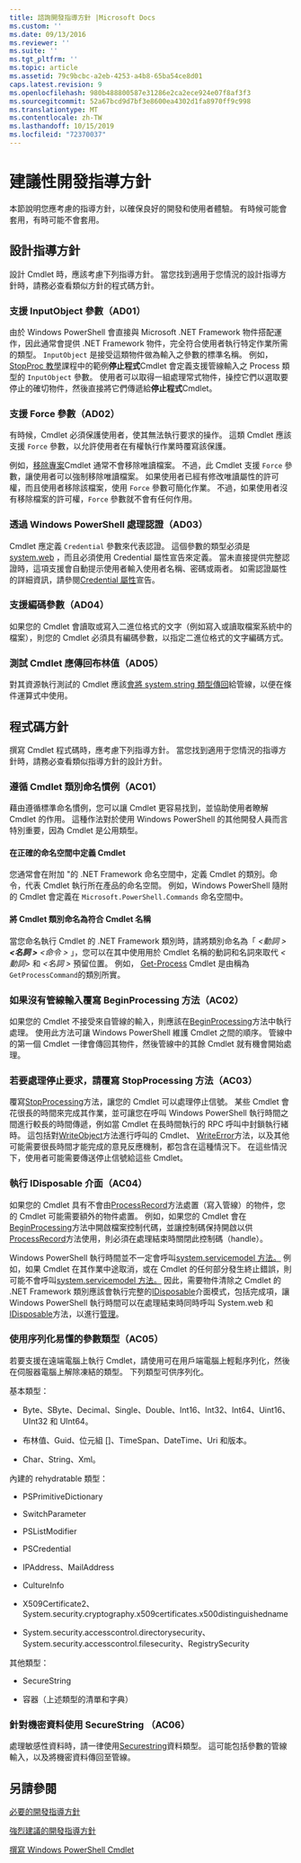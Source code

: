 ```yaml
---
title: 諮詢開發指導方針 |Microsoft Docs
ms.custom: ''
ms.date: 09/13/2016
ms.reviewer: ''
ms.suite: ''
ms.tgt_pltfrm: ''
ms.topic: article
ms.assetid: 79c9bcbc-a2eb-4253-a4b8-65ba54ce8d01
caps.latest.revision: 9
ms.openlocfilehash: 980b488800587e31286e2ca2ece924e07f8af3f3
ms.sourcegitcommit: 52a67bcd9d7bf3e8600ea4302d1fa8970ff9c998
ms.translationtype: MT
ms.contentlocale: zh-TW
ms.lasthandoff: 10/15/2019
ms.locfileid: "72370037"
---
```

# <a name="advisory-development-guidelines"></a>建議性開發指導方針

本節說明您應考慮的指導方針，以確保良好的開發和使用者體驗。 有時候可能會套用，有時可能不會套用。

## <a name="design-guidelines"></a>設計指導方針

設計 Cmdlet 時，應該考慮下列指導方針。 當您找到適用于您情況的設計指導方針時，請務必查看類似方針的程式碼方針。

### <a name="support-an-inputobject-parameter-ad01"></a>支援 InputObject 參數（AD01）

由於 Windows PowerShell 會直接與 Microsoft .NET Framework 物件搭配運作，因此通常會提供 .NET Framework 物件，完全符合使用者執行特定作業所需的類型。 `InputObject` 是接受這類物件做為輸入之參數的標準名稱。 例如， [StopProc 教學](./stopproc-tutorial.md)課程中的範例**停止程式**Cmdlet 會定義支援管線輸入之 Process 類型的 `InputObject` 參數。 使用者可以取得一組處理常式物件，操控它們以選取要停止的確切物件，然後直接將它們傳遞給**停止程式**Cmdlet。

### <a name="support-the-force-parameter-ad02"></a>支援 Force 參數（AD02）

有時候，Cmdlet 必須保護使用者，使其無法執行要求的操作。 這類 Cmdlet 應該支援 `Force` 參數，以允許使用者在有權執行作業時覆寫該保護。

例如，[移除專案](/powershell/module/microsoft.powershell.management/remove-item)Cmdlet 通常不會移除唯讀檔案。 不過，此 Cmdlet 支援 `Force` 參數，讓使用者可以強制移除唯讀檔案。 如果使用者已經有修改唯讀屬性的許可權，而且使用者移除該檔案，使用 `Force` 參數可簡化作業。 不過，如果使用者沒有移除檔案的許可權，`Force` 參數就不會有任何作用。

### <a name="handle-credentials-through-windows-powershell-ad03"></a>透過 Windows PowerShell 處理認證（AD03）

Cmdlet 應定義 `Credential` 參數來代表認證。 這個參數的類型必須是[system.web](/dotnet/api/System.Management.Automation.PSCredential) ，而且必須使用 Credential 屬性宣告來定義。 當未直接提供完整認證時，這項支援會自動提示使用者輸入使用者名稱、密碼或兩者。 如需認證屬性的詳細資訊，請參閱[Credential 屬性](./credential-attribute-declaration.md)宣告。

### <a name="support-encoding-parameters-ad04"></a>支援編碼參數（AD04）

如果您的 Cmdlet 會讀取或寫入二進位格式的文字（例如寫入或讀取檔案系統中的檔案），則您的 Cmdlet 必須具有編碼參數，以指定二進位格式的文字編碼方式。

### <a name="test-cmdlets-should-return-a-boolean-ad05"></a>測試 Cmdlet 應傳回布林值（AD05）

對其資源執行測試的 Cmdlet 應該[會將 system.string 類型傳回](/dotnet/api/System.Boolean)給管線，以便在條件運算式中使用。

## <a name="code-guidelines"></a>程式碼方針

撰寫 Cmdlet 程式碼時，應考慮下列指導方針。 當您找到適用于您情況的指導方針時，請務必查看類似指導方針的設計方針。

### <a name="follow-cmdlet-class-naming-conventions-ac01"></a>遵循 Cmdlet 類別命名慣例（AC01）

藉由遵循標準命名慣例，您可以讓 Cmdlet 更容易找到，並協助使用者瞭解 Cmdlet 的作用。 這種作法對於使用 Windows PowerShell 的其他開發人員而言特別重要，因為 Cmdlet 是公用類型。

#### <a name="define-a-cmdlet-in-the-correct-namespace"></a>在正確的命名空間中定義 Cmdlet

您通常會在附加 "的 .NET Framework 命名空間中，定義 Cmdlet 的類別。命令，代表 Cmdlet 執行所在產品的命名空間。 例如，Windows PowerShell 隨附的 Cmdlet 會定義在 `Microsoft.PowerShell.Commands` 命名空間中。

#### <a name="name-the-cmdlet-class-to-match-the-cmdlet-name"></a>將 Cmdlet 類別命名為符合 Cmdlet 名稱

當您命名執行 Cmdlet 的 .NET Framework 類別時，請將類別命名為「 *\<動詞 > **\<名詞 >** \<命令 >* 」，您可以在其中使用用於 Cmdlet 名稱的動詞和名詞來取代 *\<動詞*> 和 *\<名詞 >* 預留位置。 例如， [Get-Process](/powershell/module/Microsoft.PowerShell.Management/Get-Process) Cmdlet 是由稱為 `GetProcessCommand`的類別所實。

### <a name="if-no-pipeline-input-override-the-beginprocessing-method-ac02"></a>如果沒有管線輸入覆寫 BeginProcessing 方法（AC02）

如果您的 Cmdlet 不接受來自管線的輸入，則應該在[BeginProcessing](/dotnet/api/System.Management.Automation.Cmdlet.BeginProcessing)方法中執行處理。 使用此方法可讓 Windows PowerShell 維護 Cmdlet 之間的順序。 管線中的第一個 Cmdlet 一律會傳回其物件，然後管線中的其餘 Cmdlet 就有機會開始處理。

### <a name="to-handle-stop-requests-override-the-stopprocessing-method-ac03"></a>若要處理停止要求，請覆寫 StopProcessing 方法（AC03）

覆寫[StopProcessing](/dotnet/api/System.Management.Automation.Cmdlet.StopProcessing)方法，讓您的 Cmdlet 可以處理停止信號。 某些 Cmdlet 會花很長的時間來完成其作業，並可讓您在呼叫 Windows PowerShell 執行時間之間進行較長的時間傳遞，例如當 Cmdlet 在長時間執行的 RPC 呼叫中封鎖執行緒時。 這包括對[WriteObject](/dotnet/api/System.Management.Automation.Cmdlet.WriteObject)方法進行呼叫的 Cmdlet、 [WriteError](/dotnet/api/System.Management.Automation.Cmdlet.WriteError)方法，以及其他可能需要很長時間才能完成的意見反應機制，都包含在這種情況下。 在這些情況下，使用者可能需要傳送停止信號給這些 Cmdlet。

### <a name="implement-the-idisposable-interface-ac04"></a>執行 IDisposable 介面（AC04）

如果您的 Cmdlet 具有不會由[ProcessRecord](/dotnet/api/System.Management.Automation.Cmdlet.ProcessRecord)方法處置（寫入管線）的物件，您的 Cmdlet 可能需要額外的物件處置。 例如，如果您的 Cmdlet 會在[BeginProcessing](/dotnet/api/System.Management.Automation.Cmdlet.BeginProcessing)方法中開啟檔案控制代碼，並讓控制碼保持開啟以供[ProcessRecord](/dotnet/api/System.Management.Automation.Cmdlet.ProcessRecord)方法使用，則必須在處理結束時關閉此控制碼（handle）。

Windows PowerShell 執行時間並不一定會呼叫[system.servicemodel 方法。](/dotnet/api/System.Management.Automation.Cmdlet.EndProcessing) 例如，如果 Cmdlet 在其作業中途取消，或在 Cmdlet 的任何部分發生終止錯誤，則可能不會呼叫[system.servicemodel 方法。](/dotnet/api/System.Management.Automation.Cmdlet.EndProcessing) 因此，需要物件清除之 Cmdlet 的 .NET Framework 類別應該會執行完整的[IDisposable](/dotnet/api/System.IDisposable)介面模式，包括完成項，讓 Windows PowerShell 執行時間可以在處理結束時同時呼叫 System.web 和[IDisposable](/dotnet/api/System.IDisposable.Dispose)方法，以進行[管理](/dotnet/api/System.Management.Automation.Cmdlet.EndProcessing)。

### <a name="use-serialization-friendly-parameter-types-ac05"></a>使用序列化易懂的參數類型（AC05）

若要支援在遠端電腦上執行 Cmdlet，請使用可在用戶端電腦上輕鬆序列化，然後在伺服器電腦上解除凍結的類型。 下列類型可供序列化。

基本類型：

- Byte、SByte、Decimal、Single、Double、Int16、Int32、Int64、Uint16、UInt32 和 UInt64。

- 布林值、Guid、位元組 []、TimeSpan、DateTime、Uri 和版本。

- Char、String、Xml。

內建的 rehydratable 類型：

- PSPrimitiveDictionary

- SwitchParameter

- PSListModifier

- PSCredential

- IPAddress、MailAddress

- CultureInfo

- X509Certificate2、System.security.cryptography.x509certificates.x500distinguishedname

- System.security.accesscontrol.directorysecurity、System.security.accesscontrol.filesecurity、RegistrySecurity

其他類型：

- SecureString

- 容器（上述類型的清單和字典）

### <a name="use-securestring-for-sensitive-data-ac06"></a>針對機密資料使用 SecureString （AC06）

處理敏感性資料時，請一律使用[Securestring](/dotnet/api/System.Security.SecureString)資料類型。 這可能包括參數的管線輸入，以及將機密資料傳回至管線。

## <a name="see-also"></a>另請參閱

[必要的開發指導方針](./required-development-guidelines.md)

[強烈建議的開發指導方針](./strongly-encouraged-development-guidelines.md)

[撰寫 Windows PowerShell Cmdlet](./writing-a-windows-powershell-cmdlet.md)
